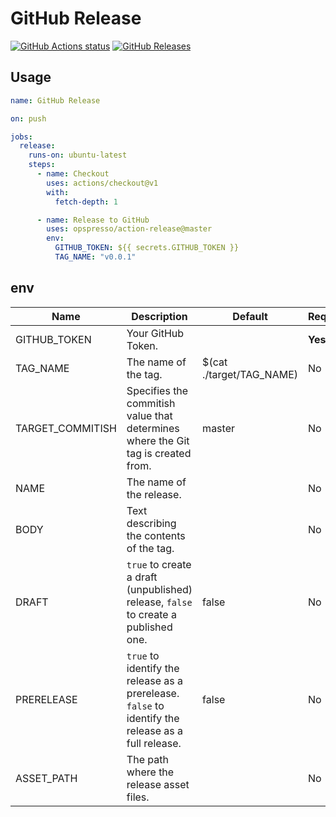 # GitHub Release

[![GitHub Actions status](https://github.com/opspresso/action-release/workflows/Build-Push/badge.svg)](https://github.com/opspresso/action-release/actions)
[![GitHub Releases](https://img.shields.io/github/release/opspresso/action-release.svg)](https://github.com/opspresso/action-release/releases)

## Usage

```yaml
name: GitHub Release

on: push

jobs:
  release:
    runs-on: ubuntu-latest
    steps:
      - name: Checkout
        uses: actions/checkout@v1
        with:
          fetch-depth: 1

      - name: Release to GitHub
        uses: opspresso/action-release@master
        env:
          GITHUB_TOKEN: ${{ secrets.GITHUB_TOKEN }}
          TAG_NAME: "v0.0.1"
```

## env

Name | Description | Default | Required
---- | ----------- | ------- | --------
GITHUB_TOKEN | Your GitHub Token. | | **Yes**
TAG_NAME | The name of the tag. | $(cat ./target/TAG_NAME) | No
TARGET_COMMITISH | Specifies the commitish value that determines where the Git tag is created from. | master | No
NAME | The name of the release. | | No
BODY | Text describing the contents of the tag. | | No
DRAFT | `true` to create a draft (unpublished) release, `false` to create a published one. | false | No
PRERELEASE | `true` to identify the release as a prerelease. `false` to identify the release as a full release. | false | No
ASSET_PATH | The path where the release asset files. | | No
